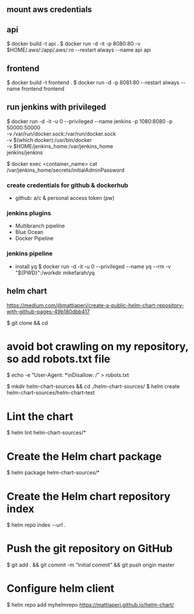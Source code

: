 ## mount aws credentials
## api
$ docker build -t api .
$ docker run -d -it -p 8080:80 -v $HOME/.aws/:/app/.aws/:ro --restart always --name api api 

## frontend
$ docker build -t frontend .
$ docker run -d -p 8081:80 --restart always --name frontend frontend

## run jenkins with privileged
$ docker run -d -it -u 0 --privileged --name jenkins -p 1080:8080 -p 50000:50000 \
  -v /var/run/docker.sock:/var/run/docker.sock \
  -v $(which docker):/usr/bin/docker \
  -v $HOME/jenkins_home:/var/jenkins_home \
  jenkins/jenkins

$ docker exec <container_name> cat /var/jenkins_home/secrets/initialAdminPassword

### create credentials for github & dockerhub
- github: a/c & personal access token (pw)
### jenkins plugins
- Multibranch pipeline
- Blue Ocean
- Docker Pipeline
### jenkins pipeline
- install yq
$ docker run -d -it -u 0 --privileged --name yq --rm -v "${PWD}":/workdir mikefarah/yq


## helm chart
https://medium.com/@mattiaperi/create-a-public-helm-chart-repository-with-github-pages-49b180dbb417

$ git clone <github-repo> && cd
# avoid bot crawling on my repository, so add robots.txt file
$ echo -e “User-Agent: *\nDisallow: /” > robots.txt

$ mkdir helm-chart-sources && cd ./helm-chart-sources/
$ helm create helm-chart-sources/helm-chart-test

# Lint the chart
$ helm lint helm-chart-sources/*

# Create the Helm chart package
$ helm package helm-chart-sources/*

# Create the Helm chart repository index
$ helm repo index --url <github-repo> .

# Push the git repository on GitHub
$ git add . && git commit -m “Initial commit” && git push origin master

# Configure helm client
$ helm repo add myhelmrepo https://mattiaperi.github.io/helm-chart/

